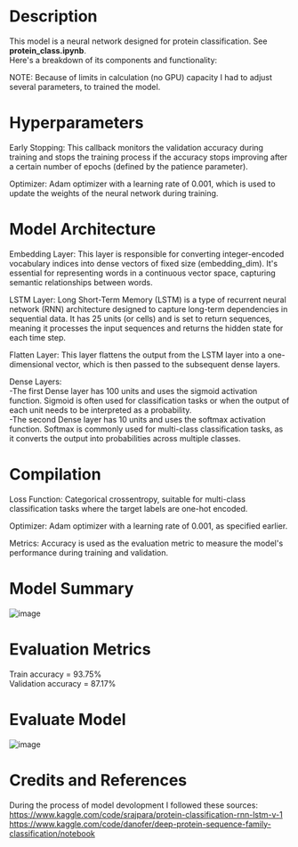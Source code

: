 # Description
This model is a neural network designed for protein classification. See **protein_class.ipynb**. <br>
Here's a breakdown of its components and functionality:

NOTE: Because of limits in calculation (no GPU) capacity I had to adjust several parameters, to trained the model.

# Hyperparameters
Early Stopping: This callback monitors the validation accuracy during training and stops the training process if the accuracy stops improving after a certain number of epochs (defined by the patience parameter). <br>

Optimizer: Adam optimizer with a learning rate of 0.001, which is used to update the weights of the neural network during training. <br>

# Model Architecture
Embedding Layer: This layer is responsible for converting integer-encoded vocabulary indices into dense vectors of fixed size (embedding_dim). It's essential for representing words in a continuous vector space, capturing semantic relationships between words. <br>

LSTM Layer: Long Short-Term Memory (LSTM) is a type of recurrent neural network (RNN) architecture designed to capture long-term dependencies in sequential data. It has 25 units (or cells) and is set to return sequences, meaning it processes the input sequences and returns the hidden state for each time step. <br>

Flatten Layer: This layer flattens the output from the LSTM layer into a one-dimensional vector, which is then passed to the subsequent dense layers. <br>

Dense Layers: <br>
  -The first Dense layer has 100 units and uses the sigmoid activation function. Sigmoid is often used for classification tasks or when the output of each unit needs to be interpreted as a probability. <br>
  -The second Dense layer has 10 units and uses the softmax activation function. Softmax is commonly used for multi-class classification tasks, as it converts the output into probabilities across multiple classes. <br>

# Compilation
Loss Function: Categorical crossentropy, suitable for multi-class classification tasks where the target labels are one-hot encoded. <br>

Optimizer: Adam optimizer with a learning rate of 0.001, as specified earlier. <br>

Metrics: Accuracy is used as the evaluation metric to measure the model's performance during training and validation. <br>

# Model Summary
![image](https://github.com/dhajek25/bio_data/assets/79058813/2d031660-4890-42b2-a037-eba3bbf78b30)

# Evaluation Metrics
Train accuracy = 93.75% <br>
Validation accuracy = 87.17%

# Evaluate Model
![image](https://github.com/dhajek25/bio_data/assets/79058813/9434cdd4-fc46-4861-910b-18ade3ae4cf5)

# Credits and References
During the process of model devolopment I followed these sources: <br>
https://www.kaggle.com/code/srajpara/protein-classification-rnn-lstm-v-1 <br>
https://www.kaggle.com/code/danofer/deep-protein-sequence-family-classification/notebook
